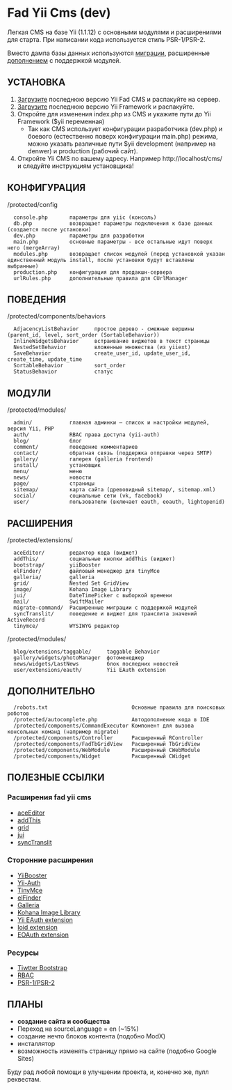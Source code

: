 Fad Yii Cms (dev)
===================

Легкая CMS на базе Yii (1.1.12) с основными модулями и расширениями для старта. При написании кода используется стиль PSR-1/PSR-2.

Вместо дампа базы данных используются [миграции](http://www.yiiframework.com/doc/guide/1.1/ru/database.migration),
расширенные [дополнением](https://github.com/yiiext/migrate-command) с поддержкой модулей.

УСТАНОВКА
------------

1. [Загрузите](https://github.com/magefad/yiicms/archive/master.zip) последнюю версию Yii Fad CMS и распакуйте на сервер.
2. [Загрузите](http://yii.googlecode.com/files/yii-1.1.13.e9e4a0.tar.gz) последнюю версию Yii Framework и распакуйте.
3. Откройте для изменения index.php из CMS и укажите пути до Yii Framework ($yii переменная)
   * Так как CMS использует конфигурации разработчика (dev.php) и боевого (естественно поверх конфигурации main.php) режима,
   можно указать различные пути $yii development (например на denwer) и production (рабочий сайт).
4. Откройте Yii CMS по вашему адресу. Например http://localhost/cms/ и следуйте инструкциям установщика!


КОНФИГУРАЦИЯ
------------

/protected/config

      console.php       параметры для yiic (консоль)
      db.php            возвращает параметры подключения к базе данных (создается после установки)
      dev.php           параметры для разработки
      main.php          основные параметры - все остальные идут поверх него (mergeArray)
      modules.php       возвращает список модулей (перед установкой указан единственный модуль install, после установки будут вставлены выбранные)
      production.php    конфигурация для продакшн-сервера
      urlRules.php      дополнительные правила для CUrlManager

ПОВЕДЕНИЯ
------------

/protected/components/behaviors

      AdjacencyListBehavior     простое дерево - смежные вершины (parent_id, level, sort_order (SortableBehavior))
      InlineWidgetsBehavior     встраивание виджетов в текст страницы
      NestedSetBehavior         вложенные множества (из yiiext)
      SaveBehavior              create_user_id, update_user_id, create_time, update_time
      SortableBehavior          sort_order
      StatusBehavior            статус

МОДУЛИ
------------

/protected/modules/

      admin/            главная админки — список и настройки модулей, версия Yii, PHP
      auth/             RBAC права доступа (yii-auth)
      blog/             блог
      comment/          поведение комментариев
      contact/          обратная связь (поддержка отправки через SMTP)
      gallery/          галерея (galleria frontend)
      install/          установщик
      menu/             меню
      news/             новости
      page/             страницы
      sitemap/          карта сайта (древовидный sitemap/, sitemap.xml)
      social/           социальные сети (vk, facebook)
      user/             пользователи (включает eauth, eoauth, lightopenid)

РАСШИРЕНИЯ
------------

/protected/extensions/

      aceEditor/        редактор кода (виджет)
      addThis/          социальные кнопки addThis (виджет)
      bootstrap/        yiiBooster
      elFinder/         файловый менеджер для tinyMce
      galleria/         galleria
      grid/             Nested Set GridView
      image/            Kohana Image Library
      jui/              DateTimePicker с выборкой времени
      mail/             SwiftMailer
      migrate-command/  Расширенные миграции с поддержкой модулей
      syncTranslit/     поведение и виджет для транслита значений ActiveRecord
      tinymce/          WYSIWYG редактор

/protected/modules/

      blog/extensions/taggable/     taggable Behavior
      gallery/widgets/photoManager  фотоменеджер
      news/widgets/LastNews         блок последних новостей
      user/extensions/eauth/        Yii EAuth extension

ДОПОЛНИТЕЛЬНО
------------
      /robots.txt                           Основные правила для поисковых роботов
      /protected/autocomplete.php           Автодополнение кода в IDE
      /protected/components/CommandExecutor Компонент для вызова консольных команд (например migrate)
      /protected/components/Controller      Расширенный RController
      /protected/components/FadTbGridView   Расширенный TbGridView
      /protected/components/WebModule       Расширенный CWebModule
      /protected/components/Widget          Расширенный CWidget

ПОЛЕЗНЫЕ ССЫЛКИ
------------

### Расширения fad yii cms

* [aceEditor](http://ace.ajax.org/)
* [addThis](http://www.addthis.com/)
* [grid](http://ludo.cubicphuse.nl/jquery-plugins/treeTable/doc/)
* [jui](http://trentrichardson.com/examples/timepicker/)
* [syncTranslit](http://snowcore.net/synctranslit)

### Сторонние расширения

* [YiiBooster](http://yii-booster.clevertech.biz/)
* [Yii-Auth](http://www.yiiframework.com/extension/auth/)
* [TinyMce](http://www.yiiframework.com/extension/newtinymce/)
* [elFinder](http://elfinder.org/)
* [Galleria](http://www.yiiframework.com/extension/galleria/)
* [Kohana Image Library](http://www.yiiframework.com/extension/image/)
* [Yii EAuth extension](https://github.com/Nodge/yii-eauth)
* [loid extension](http://www.yiiframework.com/extension/loid)
* [EOAuth extension](http://www.yiiframework.com/extension/eoauth)

### Ресурсы

* [Tiwtter Bootstrap](http://twitter.github.com/bootstrap/)
* [RBAC](http://en.wikipedia.org/wiki/Role-based_access_control)
* [PSR-1/PSR-2](https://github.com/php-fig/fig-standards/blob/master/accepted/)

ПЛАНЫ
------------

* **создание сайта и сообщества**
* Переход на sourceLanguage = en (~15%)
* создание нечто блоков контента (подобно ModX)
* инсталлятор
* возможность изменять страницу прямо на сайте (подобно Google Sites)

Буду рад любой помощи в улучшении проекта, и, конечно же, пулл реквестам.
